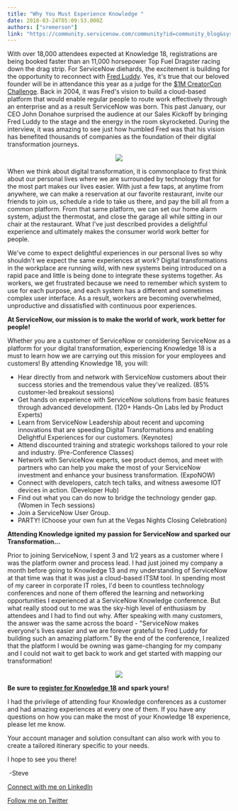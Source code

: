 ```yaml
---
title: "Why You Must Experience Knowledge "
date: 2018-03-24T05:09:53.000Z
authors: ["sremerson"]
link: "https://community.servicenow.com/community?id=community_blog&sys_id=c3dd1ed5dbcddb444816f3231f96198f"
---
```

<p style="text-align: left;">With over 18,000 attendees expected at Knowledge 18, registrations are being booked faster than an 11,000 horsepower Top Fuel Dragster racing down the drag strip. For ServiceNow diehards, the excitement is building for the opportunity to reconnect with <a href="https://twitter.com/fred_luddy" target="_blank" rel="nofollow">Fred Luddy</a>. Yes, it&#39;s true that our beloved founder will be in attendance this year as a judge for the <a href="https://www.servicenow.com/company/ventures/creatorcon-challenge.html" target="_blank" rel="nofollow">$1M CreatorCon Challenge</a>. Back in 2004, it was Fred&#39;s vision to build a cloud-based platform that would enable regular people to route work effectively through an enterprise and as a result ServiceNow was born. This past January, our CEO John Donahoe surprised the audience at our Sales Kickoff by bringing Fred Luddy to the stage and the energy in the room skyrocketed. During the interview, it was amazing to see just how humbled Fred was that his vision has benefited thousands of companies as the foundation of their digital transformation journeys.</p>
<p style="text-align: center;"><img style="max-width: 100%; max-height: 480px;" src="1b6d19a5db0d5f444816f3231f9619d8.iix" /></p>
<p>When we think about digital transformation, it is commonplace to first think about our personal lives where we are surrounded by technology that for the most part makes our lives easier. With just a few taps, at anytime from anywhere, we can make a reservation at our favorite restaurant, invite our friends to join us, schedule a ride to take us there, and pay the bill all from a common platform. From that same platform, we can set our home alarm system, adjust the thermostat, and close the garage all while sitting in our chair at the restaurant. What I&#39;ve just described provides a delightful experience and ultimately makes the consumer world work better for people.</p>
<p>We&#39;ve come to expect delightful experiences in our personal lives so why shouldn&#39;t we expect the same experiences at work? Digital transformations in the workplace are running wild, with new systems being introduced on a rapid pace and little is being done to integrate these systems together. As workers, we get frustrated because we need to remember which system to use for each purpose, and each system has a different and sometimes complex user interface. As a result, workers are becoming overwhelmed, unproductive and dissatisfied with continuous poor experiences. </p>
<p><strong>At ServiceNow, our mission is to make the world of work, work better for people!</strong></p>
<p>Whether you are a customer of ServiceNow or considering ServiceNow as a platform for your digital transformation, experiencing Knowledge 18 is a must to learn how we are carrying out this mission for your employees and customers! By attending Knowledge 18, you will:</p>
<ul><li>Hear directly from and network with ServiceNow customers about their success stories and the tremendous value they&#39;ve realized. (85% customer-led breakout sessions)</li><li>Get hands on experience with ServiceNow solutions from basic features through advanced development. (120&#43; Hands-On Labs led by Product Experts)</li><li>Learn from ServiceNow Leadership about recent and upcoming innovations that are speeding Digital Transformations and enabling Delightful Experiences for our customers. (Keynotes)</li><li>Attend discounted training and strategic workshops tailored to your role and industry. (Pre-Conference Classes)</li><li>Network with ServiceNow experts, see product demos, and meet with partners who can help you make the most of your ServiceNow investment and enhance your business transformation. (ExpoNOW)</li><li>Connect with developers, catch tech talks, and witness awesome IOT devices in action. (Developer Hub)</li><li>Find out what you can do now to bridge the technology gender gap. (Women in Tech sessions)</li><li>Join a ServiceNow User Group.</li><li>PARTY! (Choose your own fun at the Vegas Nights Closing Celebration)</li></ul>
<p><strong>Attending Knowledge ignited my passion for ServiceNow and sparked our Transformation...</strong></p>
<p>Prior to joining ServiceNow, I spent 3 and 1/2 years as a customer where I was the platform owner and process lead. I had just joined my company a month before going to Knowledge 13 and my understanding of ServiceNow at that time was that it was just a cloud-based ITSM tool. In spending most of my career in corporate IT roles, I&#39;d been to countless technology conferences and none of them offered the learning and networking opportunities I experienced at a ServiceNow Knowledge conference. But what really stood out to me was the sky-high level of enthusiasm by attendees and I had to find out why. After speaking with many customers, the answer was the same across the board - &#34;ServiceNow makes everyone&#39;s lives easier and we are forever grateful to Fred Luddy for building such an amazing platform.&#34; By the end of the conference, I realized that the platform I would be owning was game-changing for my company and I could not wait to get back to work and get started with mapping our transformation!</p>
<p style="text-align: center;"><img style="max-width: 100%; max-height: 480px;" src="4195e969db4d5f444816f3231f961945.iix" /></p>
<p><strong>Be sure to <a href="https://knowledge.servicenow.com/" target="_blank" rel="nofollow">register for Knowledge 18</a> and spark yours!</strong></p>
<p>I had the privilege of attending four Knowledge conferences as a customer and had amazing experiences at every one of them. If you have any questions on how you can make the most of your Knowledge 18 experience, please let me know.</p>
<p>Your account manager and solution consultant can also work with you to create a tailored itinerary specific to your needs.</p>
<p>I hope to see you there!</p>
<p> -Steve</p>
<p><a href="https://www.linkedin.com/in/stevenremerson/" target="_blank" rel="nofollow">Connect with me on LinkedIn</a></p>
<p><a href="https://twitter.com/sremerson" target="_blank" rel="nofollow">Follow me on Twitter</a></p>
<p> </p>